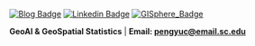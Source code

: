 [![Blog Badge](https://img.shields.io/badge/Web-PengyuChen-black)](https://pengyu-gis.github.io/)
[![Linkedin Badge](https://img.shields.io/badge/Linkedin-PengyuChen-blue?style=flat-square&logo=Linkedin&logoColor=white&link=http://linkedin.com/in/pengyu-chen-a07973181/)](http://linkedin.com/in/pengyu-chen-a07973181/)
[![GISphere_Badge](https://img.shields.io/badge/GISphere-GISphereInfo-yellow)](https://gisphere.info/)

**GeoAI & GeoSpatial Statistics**  | **Email: pengyuc@email.sc.edu**
